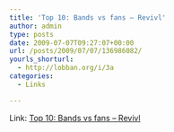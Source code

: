 ```yaml
---
title: 'Top 10: Bands vs fans – Revivl'
author: admin
type: posts
date: 2009-07-07T09:27:07+00:00
url: /posts/2009/07/07/136986082/
yourls_shorturl:
  - http://lobban.org/i/3a
categories:
  - Links

---
```

Link:   [Top 10: Bands vs fans &#8211; Revivl][1]

 [1]: http://revivl.com/features/?p=126